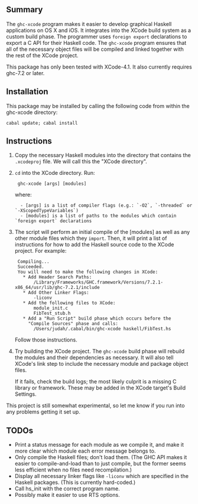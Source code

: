 ## Summary

The `ghc-xcode` program makes it easier to develop 
graphical Haskell applications on OS X and iOS.
It integrates into the XCode build system as a custom build
phase.  The programmer uses `foreign export` 
declarations to export a C API for their Haskell
code.  The `ghc-xcode` program ensures that all of the
necessary object files will be compiled and linked together 
with the rest of the XCode project.

This package has only been tested with XCode-4.1.  It also 
currently requires ghc-7.2 or later.

## Installation

This package may be installed by calling the following code from within the
ghc-xcode directory:

    cabal update; cabal install 

## Instructions

1. Copy the necessary Haskell modules into the directory that contains the
`.xcodeproj` file.  We will call this the "XCode directory".

2. `cd` into the XCode directory.  Run:

        ghc-xcode [args] [modules]

    where:

         - [args] is a list of compiler flags (e.g.: `-O2`, `-threaded` or `-XScopedTypeVariables`)
         - [modules] is a list of paths to the modules which contain `foreign export` declarations

3. The script will perform an initial compile of the [modules] as well as any
other module files which they `import`.  Then, it will print a list of instructions for how to
add the Haskell source code to the XCode project.  For example:

        Compiling...
        Succeeded.
        You will need to make the following changes in XCode:
          * Add Header Search Paths:
              /Library/Frameworks/GHC.framework/Versions/7.2.1-x86_64/usr/lib/ghc-7.2.1/include
          * Add Other Linker Flags:
              -liconv
          * Add the following files to XCode:
              module_init.c
              FibTest_stub.h
          * Add a "Run Script" build phase which occurs before the
            "Compile Sources" phase and calls: 
              /Users/judah/.cabal/bin/ghc-xcode haskell/FibTest.hs
        
    Follow those instructions.

4. Try building the XCode project.  The `ghc-xcode` build phase will rebuild
the modules and their dependencies as necessary.  It will also tell
XCode's link step to include the 
necessary module and package object files.
    
    If it fails, check the build logs; the most likely culprit is a missing C
    library or framework.  These may be added in the XCode target's Build
    Settings.

This project is still somewhat experimental, so let me know if you run into
any problems getting it set up.

## TODOs
- Print a status message for each module as we compile it, and
  make it more clear which module each error message belongs to.
- Only compile the Haskell files; don't load them.  (The GHC API makes it
  easier to compile-and-load than to just compile, but the former seems
  less efficient when no files need recompilation.)
- Display all necessary linker flags like `-liconv` which are specified in the
  Haskell packages.  (This is currently hard-coded.)
- Call hs_init with the correct program name.
- Possibly make it easier to use RTS options.

